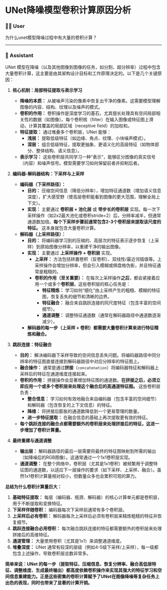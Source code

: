# UNet降噪模型卷积计算原因分析

### 🧑‍💻 User

为什么unet模型降噪过程中有大量的卷积计算？

---

### 🤖 Assistant

UNet 模型在降噪（以及其他图像到图像的任务，如分割、超分辨率）过程中包含大量卷积计算，这主要是由其架构设计目标和工作原理决定的。以下是几个关键原因：

1.  **核心机制：局部特征提取与表示学习**
    *   **降噪的本质：** 从被噪声污染的像素中恢复出干净的像素。这需要模型理解图像的内容、结构、纹理以及噪声的模式。
    *   **卷积的作用：** 卷积操作是深度学习的基石，尤其擅长处理具有空间局部相关性的数据（如图像）。每个卷积核（filter）在输入图像或特征图上滑动，计算其覆盖的局部区域（receptive field）的加权和。
    *   **特征提取：** 通过堆叠多个卷积层，UNet 能够：
        *   **浅层：** 提取低级特征（如边缘、角点、纹理、小块噪声模式）。
        *   **深层：** 组合低级特征，提取更抽象、更语义化的高级特征（如物体部分、整体结构、语义信息）。
    *   **表示学习：** 这些卷积层共同学习一种“表示”，能够区分图像的真实信号（内容）和噪声信号。模型需要学习如何保留前者并抑制后者。

2.  **编码器-解码器结构：下采样与上采样**
    *   **编码器（下采样路径）：**
        *   **目的：** 压缩空间信息（降低分辨率），增加特征通道数（增加语义信息深度），扩大感受野（使高层卷积能看到图像的更大范围，理解全局上下文）。
        *   **实现：** 主要通过 **卷积层 + 池化层** 或 **带步长的卷积层** 实现。每一次下采样操作（如2x2最大池化或卷积stride=2）后，分辨率减半，但通常通道数加倍。**每个下采样步骤前通常包含2-3个卷积层来提取该尺度的特征。** 这本身就包含大量卷积计算。
    *   **解码器（上采样路径）：**
        *   **目的：** 将编码器学习到的压缩的、高层次的特征表示逐步恢复（上采样）到原始图像分辨率，以重建干净的输出图像。
        *   **实现：** 主要通过 **上采样操作 + 卷积层** 实现。
            *   **上采样：** 方法包括转置卷积（反卷积）、双线性/最近邻插值等。上采样操作会增加分辨率，但会引入模糊或棋盘格伪影，并且特征通常是粗糙的。
            *   **卷积的作用（至关重要）：** 在每次上采样操作**之后**，都会紧接着应用一个或多个**卷积层**。这些卷积层的核心任务是：
                *   **特征精炼：** 学习如何“细化”由上采样产生的粗糙、模糊的特征图，恢复丢失的细节和清晰的边界。
                *   **特征融合：** 融合来自跳跃连接的同尺度特征（包含丰富的空间细节）。
                *   **通道调整：** 调整特征通道数（通常在解码器路径中通道数逐渐减少）。
        *   **解码器的每一步（上采样 + 卷积）都需要大量卷积计算来进行特征精炼和融合。**

3.  **跳跃连接：特征融合**
    *   **目的：** 解决编码器下采样导致的空间信息丢失问题。将编码器路径中同分辨率的特征图直接连接到解码器路径中对应分辨率的特征图上。
    *   **融合操作：** 通常是通过**拼接**（`concatenation`）将编码器特征和解码器上采样后的特征在通道维度连接起来。
    *   **卷积的作用：** 拼接操作会显著增加特征图的通道数。**在拼接之后，必须立即应用一个或多个卷积层来处理这个融合后的高通道特征图。** 这些卷积层负责：
        *   **整合信息：** 学习如何有效地融合来自编码器（包含丰富的空间细节）和解码器（包含恢复的上下文信息）的特征。
        *   **降维：** 将拼接后膨胀的通道数降低到一个更易管理的数量。
        *   **进一步特征提取：** 在融合信息的基础上再次提取更有效的特征。
    *   **每个跳跃连接的融合点都需要额外的卷积层来处理拼接后的特征，这进一步增加了卷积计算量。**

4.  **最终重建与通道调整**
    *   **输出层：** 解码器路径的最后一层需要将最终的特征图映射到所需的输出（如降噪后的RGB图像）。这通常通过一个1x1卷积层实现。
    *   **通道调整：** 在整个网络中，卷积层（尤其是1x1卷积）被频繁用于调整特征图的通道数，以适应下一层操作的要求（如下采样、上采样、融合）。虽然1x1卷积计算量相对较小，但数量众多也会累积可观的算力。

**总结为什么卷积计算量巨大：**

1.  **基础特征提取：** 每层（编码器、瓶颈、解码器）的核心计算单元都是卷积层，用于不断提取和变换特征。
2.  **下采样伴随卷积：** 编码器每次下采样前通常有多个卷积层。
3.  **上采样后必有卷积：** 解码器每次上采样后必须有卷积层来精炼粗糙的特征并恢复细节。
4.  **跳跃连接融合必用卷积：** 每次融合跳跃连接的特征都需要额外的卷积层来处理拼接后的高维特征。
5.  **通道管理：** 大量使用卷积（尤其是1x1）来调整通道维度。
6.  **堆叠深度：** UNet 通常有较深的层级（例如4-5级下采样/上采样），每一级都包含上述操作，导致卷积层总数非常多。

**简单来说：UNet 的每一步（提取特征、压缩信息、恢复分辨率、融合高低层特征、调整维度、生成最终输出）都高度依赖卷积操作来实现其强大的特征学习和空间信息重建能力。正是这些密集的卷积计算赋予了UNet在图像降噪等复杂任务上出色的表现，同时也带来了显著的计算开销。**